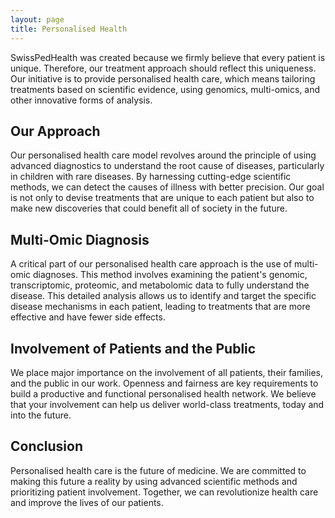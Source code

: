 ```yaml
---
layout: page
title: Personalised Health
---
```


SwissPedHealth was created because we firmly believe that every patient is unique. Therefore, our treatment approach should reflect this uniqueness. Our initiative is to provide personalised health care, which means tailoring treatments based on scientific evidence, using genomics, multi-omics, and other innovative forms of analysis. 

## Our Approach

Our personalised health care model revolves around the principle of using advanced diagnostics to understand the root cause of diseases, particularly in children with rare diseases. By harnessing cutting-edge scientific methods, we can detect the causes of illness with better precision. Our goal is not only to devise treatments that are unique to each patient but also to make new discoveries that could benefit all of society in the future.

## Multi-Omic Diagnosis 

A critical part of our personalised health care approach is the use of multi-omic diagnoses. This method involves examining the patient's genomic, transcriptomic, proteomic, and metabolomic data to fully understand the disease. This detailed analysis allows us to identify and target the specific disease mechanisms in each patient, leading to treatments that are more effective and have fewer side effects.

## Involvement of Patients and the Public

We place major importance on the involvement of all patients, their families, and the public in our work. Openness and fairness are key requirements to build a productive and functional personalised health network. We believe that your involvement can help us deliver world-class treatments, today and into the future.

## Conclusion

Personalised health care is the future of medicine. We are committed to making this future a reality by using advanced scientific methods and prioritizing patient involvement. Together, we can revolutionize health care and improve the lives of our patients.


